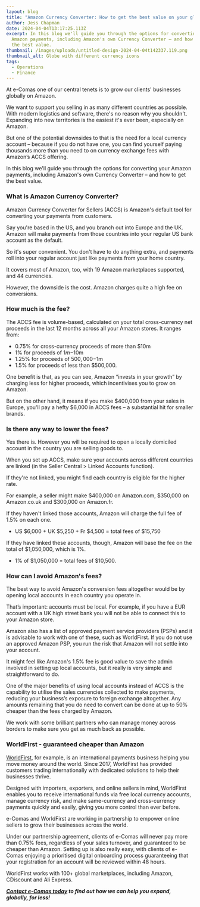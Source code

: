 ```yaml
---
layout: blog
title: "Amazon Currency Converter: How to get the best value on your global payments"
author: Jess Chapman
date: 2024-04-04T13:17:25.113Z
excerpt: In this blog we'll guide you through the options for converting your
  Amazon payments, including Amazon's own Currency Converter – and how to get
  the best value.
thumbnail: /images/uploads/untitled-design-2024-04-04t142337.119.png
thumbnail_alt: Globe with different currency icons
tags:
  - Operations
  - Finance
---
```

<!--StartFragment-->

At e-Comas one of our central tenets is to grow our clients' businesses globally on Amazon.

We want to support you selling in as many different countries as possible. With modern logistics and software, there's no reason why you shouldn't. Expanding into new territories is the easiest it's ever been, especially on Amazon.

But one of the potential downsides to that is the need for a local currency account – because if you do not have one, you can find yourself paying thousands more than you need to on currency exchange fees with Amazon’s ACCS offering.

In this blog we'll guide you through the options for converting your Amazon payments, including Amazon's own Currency Converter – and how to get the best value.

### What is Amazon Currency Converter?

Amazon Currency Converter for Sellers (ACCS) is Amazon's default tool for converting your payments from customers.

Say you're based in the US, and you branch out into Europe and the UK. Amazon will make payments from those countries into your regular US bank account as the default.

So it's super convenient. You don't have to do anything extra, and payments roll into your regular account just like payments from your home country.

It covers most of Amazon, too, with 19 Amazon marketplaces supported, and 44 currencies.

However, the downside is the cost. Amazon charges quite a high fee on conversions.

### How much is the fee?

The ACCS fee is volume-based, calculated on your total cross-currency net proceeds in the last 12 months across all your Amazon stores. It ranges from:

* 0.75% for cross-currency proceeds of more than $10m
* 1% for proceeds of $1m-$10m
* 1.25% for proceeds of $500,000-$1m
* 1.5% for proceeds of less than $500,000.

One benefit is that, as you can see, Amazon “invests in your growth” by charging less for higher proceeds, which incentivises you to grow on Amazon.

But on the other hand, it means if you make $400,000 from your sales in Europe, you'll pay a hefty $6,000 in ACCS fees – a substantial hit for smaller brands.

### Is there any way to lower the fees?

Yes there is. However you will be required to open a locally domiciled account in the country you are selling goods to.

When you set up ACCS, make sure your accounts across different countries are linked (in the Seller Central > Linked Accounts function).

If they're not linked, you might find each country is eligible for the higher rate.

For example, a seller might make $400,000 on Amazon.com, $350,000 on Amazon.co.uk and $300,000 on Amazon.fr.

If they haven't linked those accounts, Amazon will charge the full fee of 1.5% on each one.

* US $6,000 + UK $5,250 + Fr $4,500 = total fees of $15,750

If they have linked these accounts, though, Amazon will base the fee on the total of $1,050,000, which is 1%.

* 1% of $1,050,000 = total fees of $10,500.

### How can I avoid Amazon's fees?

The best way to avoid Amazon's conversion fees altogether would be by opening local accounts in each country you operate in.

That’s important: accounts must be local. For example, if you have a EUR account with a UK high street bank you will not be able to connect this to your Amazon store. 

Amazon also has a list of approved payment service providers (PSPs) and it is advisable to work with one of these, such as WorldFirst. If you do not use an approved Amazon PSP, you run the risk that Amazon will not settle into your account.

It might feel like Amazon's 1.5% fee is good value to save the admin involved in setting up local accounts, but it really is very simple and straightforward to do. 

One of the major benefits of using local accounts instead of ACCS is the capability to utilise the sales currencies collected to make payments, reducing your business’s exposure to foreign exchange altogether. Any amounts remaining that you do need to convert can be done at up to 50% cheaper than the fees charged by Amazon.

We work with some brilliant partners who can manage money across borders to make sure you get as much back as possible.

### WorldFirst - guaranteed cheaper than Amazon

[WorldFirst](https://www.worldfirst.com/), for example, is an international payments business helping you move money around the world. Since 2017, WorldFirst has provided customers trading internationally with dedicated solutions to help their businesses thrive. 

Designed with importers, exporters, and online sellers in mind, WorldFirst enables you to receive international funds via free local currency accounts, manage currency risk, and make same-currency and cross-currency payments quickly and easily, giving you more control than ever before.

e-Comas and WorldFirst are working in partnership to empower online sellers to grow their businesses across the world.

Under our partnership agreement, clients of e-Comas will never pay more than 0.75% fees, regardless of your sales turnover, and guaranteed to be cheaper than Amazon. Setting up is also really easy, with clients of e-Comas enjoying a prioritised digital onboarding process guaranteeing that your registration for an account will be reviewed within 48 hours.

WorldFirst works with 100+ global marketplaces, including Amazon, CDiscount and Ali Express.

***[Contact e-Comas today](https://e-comas.com/contact.html) to find out how we can help you expand, globally, for less!***

<!--EndFragment-->